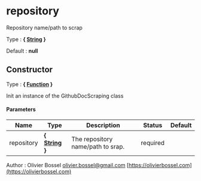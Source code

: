 # repository

Repository name/path to scrap

Type : **{ [String](https://developer.mozilla.org/fr/docs/Web/JavaScript/Reference/Objets_globaux/String) }**

Default : **null**


## Constructor

Type : **{ [Function](https://developer.mozilla.org/fr/docs/Web/JavaScript/Reference/Objets_globaux/Function) }**


Init an instance of the GithubDocScraping class



#### Parameters
Name  |  Type  |  Description  |  Status  |  Default
------------  |  ------------  |  ------------  |  ------------  |  ------------
repository  |  **{ [String](https://developer.mozilla.org/fr/docs/Web/JavaScript/Reference/Objets_globaux/String) }**  |  The repository name/path to srap.  |  required  |

Author : Olivier Bossel [olivier.bossel@gmail.com](mailto:olivier.bossel@gmail.com) [https://olivierbossel.com](https://olivierbossel.com)